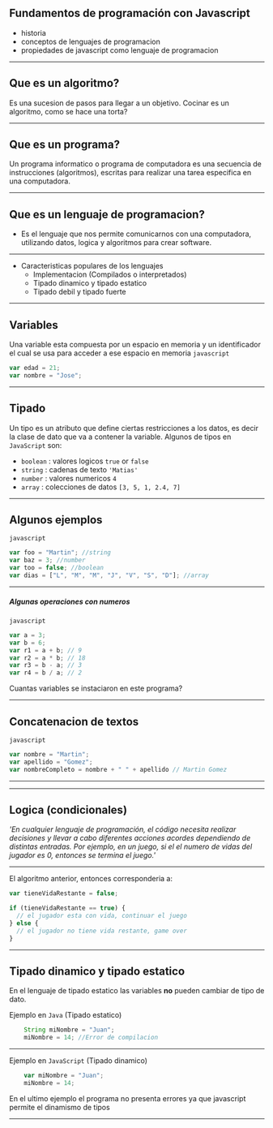 ## Fundamentos de programación con Javascript
- historia
- conceptos de lenguajes de programacion
- propiedades de javascript como lenguaje de programacion
  
---
## Que es un algoritmo?
Es una sucesion de pasos para llegar a un objetivo.
Cocinar es un algoritmo, como se hace una torta?

---
## Que es un programa?
Un programa informatico o programa de computadora es una secuencia de instrucciones (algoritmos), escritas para realizar una tarea especifica en una computadora.

---
## Que es un lenguaje de programacion?
- Es el lenguaje que nos permite comunicarnos con una computadora, utilizando datos, logica y algoritmos para crear software.
---
- Caracteristicas populares de los lenguajes
	- Implementacion (Compilados o interpretados)
	- Tipado dinamico y tipado estatico
	- Tipado debil y tipado fuerte
---
## Variables
Una variable esta compuesta por un espacio en memoria y un identificador el cual se usa para acceder a ese espacio en memoria
`javascript`
```javascript
var edad = 21;
var nombre = "Jose";
```

---
## Tipado
Un tipo es un atributo que define ciertas restricciones a los datos,
es decir la clase de dato que va a contener la variable.
Algunos de tipos  en `JavaScript` son:

- ```boolean``` :  valores logicos `true` or `false` 
- ```string``` : cadenas de texto `'Matias'`
- ```number``` : valores numericos `4` 
- ```array``` : colecciones de datos `[3, 5, 1, 2.4, 7]`

---

## Algunos ejemplos
`javascript`
```javascript
var foo = "Martin"; //string
var baz = 3; //number
var too = false; //boolean
var dias = ["L", "M", "M", "J", "V", "S", "D"]; //array
```

---

##### Algunas operaciones con numeros

`javascript`
```javascript
var a = 3;
var b = 6;
var r1 = a + b; // 9
var r2 = a * b; // 18
var r3 = b - a; // 3
var r4 = b / a; // 2
```
Cuantas variables se instaciaron en este programa?

---

## Concatenacion de textos
`javascript`
```javascript
var nombre = "Martin";
var apellido = "Gomez";
var nombreCompleto = nombre + " " + apellido // Martin Gomez
```

---

---

## Logica (condicionales)
*'En cualquier lenguaje de programación, el código necesita realizar decisiones y llevar a cabo diferentes acciones acordes dependiendo de distintas entradas. Por ejemplo, en un juego, si el el numero de vidas del jugador es 0, entonces se termina el juego.'*

---
El algoritmo anterior, entonces corresponderia a:
```javascript
var tieneVidaRestante = false;

if (tieneVidaRestante == true) {
  // el jugador esta con vida, continuar el juego
} else {
  // el jugador no tiene vida restante, game over
}
```

---
## Tipado dinamico y tipado estatico

En el lenguaje de tipado estatico las variables **no** pueden cambiar de tipo de dato.

Ejemplo en `Java` (Tipado estatico)
```java
	String miNombre = "Juan";
	miNombre = 14; //Error de compilacion
```
---

Ejemplo en `JavaScript` (Tipado dinamico)
```javascript
	var miNombre = "Juan";
	miNombre = 14;
```
En el ultimo ejemplo el programa no presenta errores ya que javascript permite el dinamismo de tipos

---